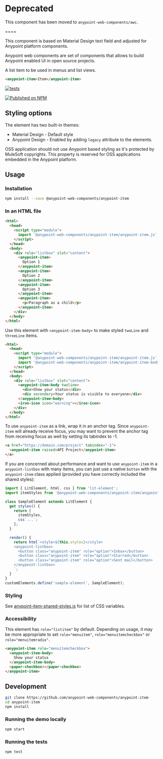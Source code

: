 # Deprecated

This component has been moved to `anypoint-web-components/awc`.

====

This component is based on Material Design text field and adjusted for Anypoint platform components.

Anypoint web components are set of components that allows to build Anypoint enabled UI in open source projects.

A list item to be used in menus and list views.

```html
<anypoint-item>Item</anypoint-item>
```

[![tests](https://github.com/anypoint-web-components/anypoint-item/actions/workflows/deployment.yml/badge.svg)](https://github.com/anypoint-web-components/anypoint-item/actions/workflows/deployment.yml)

[![Published on NPM](https://img.shields.io/npm/v/@anypoint-web-components/anypoint-item.svg)](https://www.npmjs.com/package/@anypoint-web-components/anypoint-item)

## Styling options

The element has two built-in themes:

- Material Design - Default style
- Anypoint Design - Enabled by adding `legacy` attribute to the elements.

OSS application should not use Anypoint based styling as it's protected by MuleSoft copyrights. This property is reserved for OSS applications embedded in the Anypoint platform.

## Usage

### Installation

```sh
npm install --save @anypoint-web-components/anypoint-item
```

### In an HTML file

```html
<html>
  <head>
    <script type="module">
      import '@anypoint-web-components/anypoint-item/anypoint-item.js';
    </script>
  </head>
  <body>
    <div role="listbox" slot="content">
      <anypoint-item>
        Option 1
      </anypoint-item>
      <anypoint-item>
        Option 2
      </anypoint-item>
      <anypoint-item>
        Option 3
      </anypoint-item>
      <anypoint-item>
        <p>Paragraph as a child</p>
      </anypoint-item>
    </div>
  </body>
</html>
```

Use this element with `<anypoint-item-body>` to make styled `twoLine` and `threeLine` items.

```html
<html>
  <head>
    <script type="module">
      import '@anypoint-web-components/anypoint-item/anypoint-item.js';
      import '@anypoint-web-components/anypoint-item/anypoint-item-body.js';
    </script>
  </head>
  <body>
    <div role="listbox" slot="content">
      <anypoint-item-body twoline>
        <div>Show your status</div>
        <div secondary>Your status is visible to everyone</div>
      </anypoint-item-body>
      <iron-icon icon="warning"></iron-icon>
    </div>
  </body>
</html>
```

To use `anypoint-item` as a link, wrap it in an anchor tag. Since `anypoint-item` will already receive focus, you may want to prevent the anchor tag from receiving focus as well by setting its tabindex to -1.

```html
<a href="https://domain.com/project" tabindex="-1">
  <anypoint-item raised>API Project</anypoint-item>
</a>
```

If you are concerned about performance and want to use `anypoint-item` in a `anypoint-listbox` with many items, you can just use a native `button` with the `anypoint-item` class applied (provided you have correctly included the shared styles):

```javascript
import { LitElement, html, css } from 'lit-element';
import itemStyles from '@anypoint-web-components/anypoint-item/anypoint-item-shared-styles.js';

class SampleElement extends LitElement {
  get styles() {
    return [
      itemStyles,
      css`...`;
    ];
  }

  render() {
    return html`<style>${this.styles}</style>
    <anypoint-listbox>
      <button class="anypoint-item" role="option">Inbox</button>
      <button class="anypoint-item" role="option">Starred</button>
      <button class="anypoint-item" role="option">Sent mail</button>
    </anypoint-listbox>
    `;
  }
}
customElements.define('sample-element', SampleElement);
```

### Styling

See [anypoint-item-shared-styles.js](anypoint-item-shared-styles.js) for list of CSS variables.

### Accessibility

This element has `role="listitem"` by default. Depending on usage, it may be more appropriate to set `role="menuitem"`, `role="menuitemcheckbox"` or `role="menuitemradio"`.

```html
<anypoint-item role="menuitemcheckbox">
  <anypoint-item-body>
    Show your status
  </anypoint-item-body>
  <paper-checkbox></paper-checkbox>
</anypoint-item>
```

## Development

```sh
git clone https://github.com/anypoint-web-components/anypoint-item
cd anypoint-item
npm install
```

### Running the demo locally

```sh
npm start
```

### Running the tests

```sh
npm test
```
